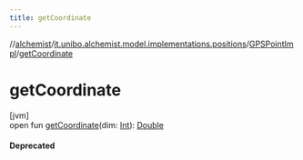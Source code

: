 ```yaml
---
title: getCoordinate
---
```

//[alchemist](../../../index.html)/[it.unibo.alchemist.model.implementations.positions](../index.html)/[GPSPointImpl](index.html)/[getCoordinate](get-coordinate.html)



# getCoordinate



[jvm]\
open fun [getCoordinate](get-coordinate.html)(dim: [Int](https://kotlinlang.org/api/latest/jvm/stdlib/kotlin/-int/index.html)): [Double](https://kotlinlang.org/api/latest/jvm/stdlib/kotlin/-double/index.html)



#### Deprecated




